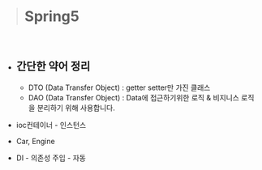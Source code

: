 > # Spring5

<br>

- ## 간단한 약어 정리
    - DTO (Data Transfer Object)
    : getter setter만 가진 클래스
    - DAO (Data Transfer Object) 
    : Data에 접근하기위한 로직 & 비지니스 로직을 분리하기 위해 사용합니다.
    
- ioc컨테이너 - 인스턴스
- Car, Engine
- DI - 의존성 주입 - 자동
<br>

